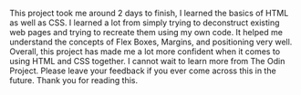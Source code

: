 This project took me around 2 days to finish, I learned the basics of HTML as well as CSS. I learned a lot from simply trying to deconstruct existing web pages and trying to recreate them using my own code. It helped me understand the concepts of Flex Boxes, Margins, and positioning very well. Overall, this project has made me a lot more confident when it comes to using HTML and CSS together. I cannot wait to learn more from The Odin Project. Please leave your feedback if you ever come across this in the future. Thank you for reading this.